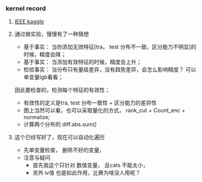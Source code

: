 ### kernel record

1. [IEEE kaggle](https://www.kaggle.com/nroman/eda-for-cis-fraud-detection)


2. 通过做实验，慢慢有了一种猜想
	- 基于事实： 当你添加无效特征[tra， test 分布不一致，区分能力不明显]的时候，精度会降；
	- 基于事实： 当添加有效特征的时候，精度会上升；
	- 检验事实： 当分布只有量级差异，没有趋势差异，会怎么影响精度？ 可以单变量lgb看看；
	



	因此要检查的，检测每个特征的有效性；
	- 有效性的定义是tra, test 分布一致性 + 区分能力的差异性
	- 图上当然可以看，也可以采取量化的方式， rank_cut + Count_enc + normalize; 
	- 计算两个分布的 diff.abs.sum()

3. 这个已经写好了，现在可以自动化遍历
	- 先单变量检查， 删除不好的变量，
	- 注意与疑问
		- 首先我这个只针对 数值变量， 且cats 不能太小，
		- 另外 iv值 也是如此作用，比赛为啥没人用呢？